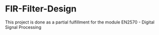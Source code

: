 # FIR-Filter-Design
This project is done as a partial fulfillment for the module EN2570 - Digital Signal Processing
